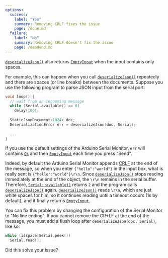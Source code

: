 ```yaml
---
options:
  success:
    label: "Yes"
    summary: Removing CRLF fixes the issue
    page: /done.md
  failure:
    label: "No"
    summary: Removing CRLF doesn't fix the issue
    page: /deadend.md
---
```


[`deserializeJson()`](/v6/api/json/deserializejson/) also returns [`EmptyInput`](/v6/api/misc/deserializationerror/#emptyinput) when the input contains only spaces. 

For example, this can happen when you call [`deserializeJson()`](/v6/api/json/deserializejson/) repeatedly and there are spaces (or line breaks) between the documents. Suppose you use the following program to parse JSON input from the serial port:

```c++
void loop() {
  // wait from an incomming message
  while (Serial.available() == 0)
    delay(100);
    
  StaticJsonDocument<1024> doc;
  DeserializationError err = deserializeJson(doc, Serial);
  
  ...
}
```

If you use the default settings of the Arduino Serial Monitor, `err` will contains [`Ok`](/v6/api/misc/deserializationerror/#ok) and then [`EmptyInput`](/v6/api/misc/deserializationerror/#emptyinput) each time you press "Send".

Indeed, by default the Arduino Serial Monitor appends [CRLF](https://fr.wikipedia.org/wiki/Carriage_Return_Line_Feed) at the end of the message, so when you enter `{"hello":"world"}` in the input box, what is really sent is `{"hello":"world"}\r\n`.
Since [`deserializeJson()`](/v6/api/json/deserializejson/) stops reading immediately at the end of the object, the `\r\n` remains in the serial buffer.
Therefore, [`Serial::available()`](https://www.arduino.cc/reference/en/language/functions/communication/serial/available/) returns `2` and the program calls [`deserializeJson()`](/v6/api/json/deserializejson/) again.
[`deserializeJson()`](/v6/api/json/deserializejson/) reads `\r\n`, which are just white spaces for him, so it continues reading until a timeout occurs (1s by default), and it finally returns [`EmptyInput`](/v6/api/misc/deserializationerror/#emptyinput).

You can fix this problem by changing the configuration of the Serial Monitor to "No line ending".
If you cannot remove the CR+LF at the end of the message, you must add a flush loop after `deserializeJson(doc, Serial)`, like so:

```c++
while (isspace(Serial.peek())
  Serial.read();
```

Did this solve your issue?